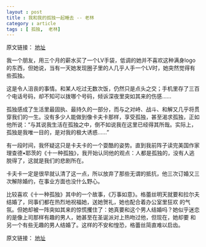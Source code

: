 ```yaml
---
layout : post
title : 我和我的孤独一起睡去 -- 老林
category : article
tags : [ 孤独,  老林]
---
```


原文链接： [地址](http://mp.weixin.qq.com/mp/appmsg/show?__biz=MjM5MzAwMjY0MA%3D%3D&appmsgid=10000095&itemidx=1&scene=2)

我一个朋友，用三个月的薪水买了一个LV手袋，低调的她并不喜欢这种满身logo的东西，但她说，当有一天她发现圈子里的人几乎人手一个LV时，她突然觉得有些孤独。

这是令人沮丧的事情。和某人吃过无数次饭，仍然只是点头之交；手机里存了三百个电话号码，却不知可以拨哪个号码，倾诉深夜里突如其来的伤感……

孤独感成了生活里最固执、最持久的一部分，而与之对峙、战斗、和解又几乎将贯穿我们的一生。没有多少人能做到像卡夫卡那样，享受孤独，甚至渴求孤独，正如他所说：“与其说我生活在孤独之中，倒不如说我在这里已经得其所哉。实际上，孤独是我唯一目的，是对我的极大诱惑……”

有一段时间，我怀疑这只是卡夫卡的一个耍酷的姿势。直到我前阵子读完美国作家理查德•耶茨的《十一种孤独》，我开始认同他的观点：人都是孤独的，没有人逃脱得了，这就是我们的悲剧所在。

卡夫卡一定是很早就认清了这一点，所以放弃了那些无谓的抵抗，他三次订婚又三次解除婚约，在事业方面也没什么野心。

比较喜欢《十一种孤独》其中的一个故事，《万事如意》。格蕾丝明天就要和拉尔夫结婚了，同事们都在热烈地祝福她，送她贺礼，她也配合着办公室里狂欢 的气氛。但她却被一阵突如其来的惊慌攫住了：她真要和这个男人结婚吗？她似乎迷恋的是像上司那样有趣的男人，她甚至在圣诞派对上热吻过他，但现在，她却要 和另一个有些无趣的男人结婚了。这样的不安和惶恐，格蕾丝简直难以启齿。

原文链接： [地址](http://mp.weixin.qq.com/mp/appmsg/show?__biz=MjM5MzAwMjY0MA%3D%3D&appmsgid=10000095&itemidx=1&scene=2)